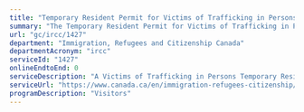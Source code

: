 ```yaml
---
title: "Temporary Resident Permit for Victims of Trafficking in Persons"
summary: "The Temporary Resident Permit for Victims of Trafficking in Persons service from Immigration, Refugees and Citizenship Canada is not available end-to-end online, according to the GC Service Inventory."
url: "gc/ircc/1427"
department: "Immigration, Refugees and Citizenship Canada"
departmentAcronym: "ircc"
serviceId: "1427"
onlineEndtoEnd: 0
serviceDescription: "A Victims of Trafficking in Persons Temporary Resident Permit is issued to provide protection to vulnerable foreign nationals by regularizing their status in Canada, when appropriate.  These documents are issued in Canada only."
serviceUrl: "https://www.canada.ca/en/immigration-refugees-citizenship/services/application/application-forms-guides/protection-assistance-victims-human-trafficking.html"
programDescription: "Visitors"
---
```


